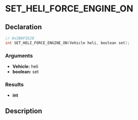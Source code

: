 # SET_HELI_FORCE_ENGINE_ON

## Declaration
```cpp
// 0x3B8F5E20
int SET_HELI_FORCE_ENGINE_ON(Vehicle heli, boolean set);
```

### Arguments
- **Vehicle:** heli
- **boolean:** set

### Results
- **int**

## Description
